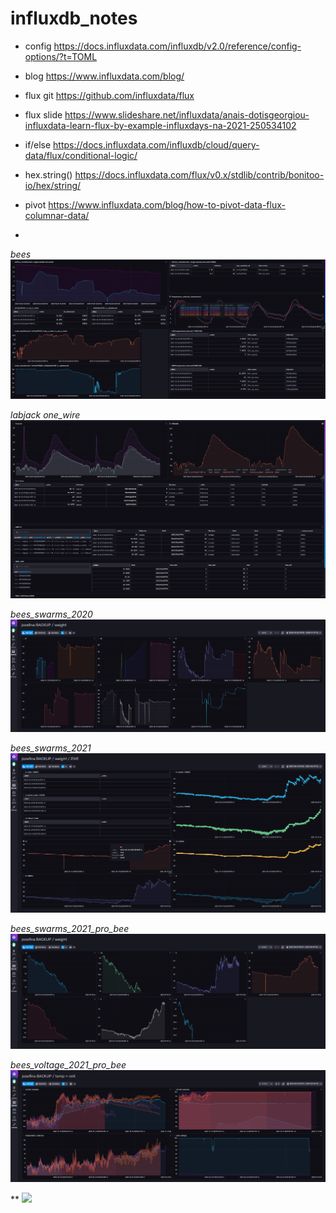 # influxdb_notes


- config https://docs.influxdata.com/influxdb/v2.0/reference/config-options/?t=TOML

- blog https://www.influxdata.com/blog/
- flux git https://github.com/influxdata/flux
- flux slide https://www.slideshare.net/influxdata/anais-dotisgeorgiou-influxdata-learn-flux-by-example-influxdays-na-2021-250534102
- if/else https://docs.influxdata.com/influxdb/cloud/query-data/flux/conditional-logic/
- hex.string() https://docs.influxdata.com/flux/v0.x/stdlib/contrib/bonitoo-io/hex/string/
- pivot https://www.influxdata.com/blog/how-to-pivot-data-flux-columnar-data/
- 

*bees*
![bees](pic/jozefina_dck_hemichromis.png) 

*labjack one_wire*
![labjack one_wire](pic/jozefina_dck_ds_labjack.png) 

*bees_swarms_2020*
![bees_swarms_2020](pic/jozefina_dck_bees_swarms_2020.png) 

*bees_swarms_2021*
![bees_swarms_2021](pic/ruth_dck_bees_swarms_2021.png) 

*bees_swarms_2021_pro_bee*
![bees_swarms_2021_pro_bee](pic/ruth_dck_bees_swarms_2021_pro_bee.png) 

*bees_voltage_2021_pro_bee*
![bees_voltage_2021_pro_bee](pic/ruth_dck_bees_voltage_2021_pro_bee.png) 


**
![](pic/) 


